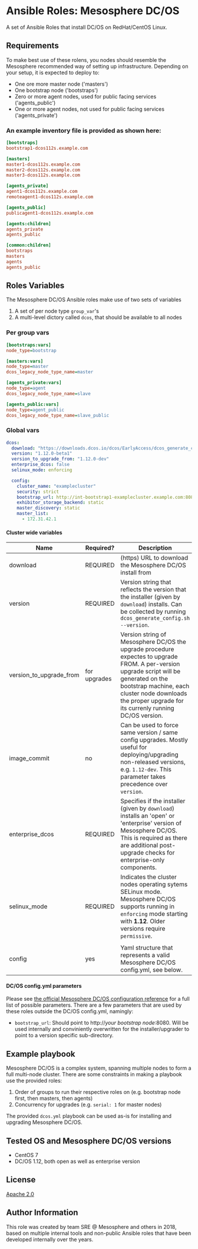 # Ansible Roles: Mesosphere DC/OS

A set of Ansible Roles that install DC/OS on RedHat/CentOS Linux.

## Requirements

To make best use of these rolens, you nodes should resemble the Mesosphere recommended way of setting up infrastructure. Depending on your setup, it is expected to deploy to:

* One ore more master node ('masters')
* One bootstrap node ('bootstraps')
* Zero or more agent nodes, used for public facing services ('agents_public')
* One or more agent nodes, not used for public facing services ('agents_private')

### An example inventory file is provided as shown here:

```ini
[bootstraps]
bootstrap1-dcos112s.example.com

[masters]
master1-dcos112s.example.com
master2-dcos112s.example.com
master3-dcos112s.example.com

[agents_private]
agent1-dcos112s.example.com
remoteagent1-dcos112s.example.com

[agents_public]
publicagent1-dcos112s.example.com

[agents:children]
agents_private
agents_public

[common:children]
bootstraps
masters
agents
agents_public
```

## Roles Variables

The Mesosphere DC/OS Ansible roles make use of two sets of variables

1. A set of per node type `group_var`'s
2. A multi-level dictory called `dcos`, that should be available to all nodes

### Per group vars

```ini
[bootstraps:vars]
node_type=bootstrap

[masters:vars]
node_type=master
dcos_legacy_node_type_name=master

[agents_private:vars]
node_type=agent
dcos_legacy_node_type_name=slave

[agents_public:vars]
node_type=agent_public
dcos_legacy_node_type_name=slave_public
```

### Global vars

```yml
dcos:
  download: "https://downloads.dcos.io/dcos/EarlyAccess/dcos_generate_config.sh"
  version: "1.12.0-beta1"
  version_to_upgrade_from: "1.12.0-dev"
  enterprise_dcos: false
  selinux_mode: enforcing

  config:
    cluster_name: "examplecluster"
    security: strict
    bootstrap_url: http://int-bootstrap1-examplecluster.example.com:8080
    exhibitor_storage_backend: static
    master_discovery: static
    master_list:
      - 172.31.42.1
```

#### Cluster wide variables

| Name  | Required?  | Description  |
|---|---|---|
| download | REQUIRED  | (https) URL to download the Mesosphere DC/OS install from |
| version | REQUIRED  | Version string that reflects the version that the installer (given by `download`) installs. Can be collected by running `dcos_generate_config.sh --version`. |
| version_to_upgrade_from  | for upgrades  | Version string of Mesosphere DC/OS the upgrade procedure expectes to upgrade FROM. A per-version upgrade script will be generated on the bootstrap machine, each cluster node downloads the proper upgrade for its currenly running DC/OS version.|
| image_commit | no| Can be used to force same version / same config upgrades. Mostly useful for deploying/upgrading non-released versions, e.g. `1.12-dev`. This parameter takes precedence over `version`.|
| enterprise_dcos | REQUIRED | Specifies if the installer (given by `download`) installs an 'open' or 'enterprise' version of Mesosphere DC/OS. This is required as there are additional post-upgrade checks for enterprise-only components.|
| selinux_mode | REQUIRED | Indicates the cluster nodes operating sytems SELinux mode. Mesosphere DC/OS supports running in `enforcing` mode starting with **1.12**. Older versions require `permissive`.|
||||
| config | yes | Yaml structure that represents a valid Mesosphere DC/OS config.yml, see below.|

#### DC/OS config.yml parameters
Please see [the official Mesosphere DC/OS configuration reference](https://docs.mesosphere.com/1.12/installing/production/advanced-configuration/configuration-reference/) for a full list of possible parameters.
There are a few parameters that are used by these roles outside the DC/OS config.yml, namingly:

* `bootstrap_url`: Should point to http://*your bootstrap node*:8080. Will be used internally and conviniently overwritten for the installer/upgrader to point to a version specific sub-directory.

## Example playbook

Mesosphere DC/OS is a complex system, spanning multiple nodes to form a full multi-node cluster. There are some constraints in making a playbook use the provided roles:

1. Order of groups to run their respective roles on (e.g. bootstrap node first, then masters, then agents)
2. Concurrency for upgrades (e.g. `serial: 1` for master nodes)

The provided `dcos.yml` playbook can be used as-is for installing and upgrading Mesosphere DC/OS.

## Tested OS and Mesosphere DC/OS versions

* CentOS 7
* DC/OS 1.12, both open as well as enterprise version

## License
[Apache 2.0](http://www.apache.org/licenses/LICENSE-2.0)

## Author Information
This role was created by team SRE @ Mesosphere and others in 2018, based on multiple internal tools and non-public Ansible roles that have been developed internally over the years.
